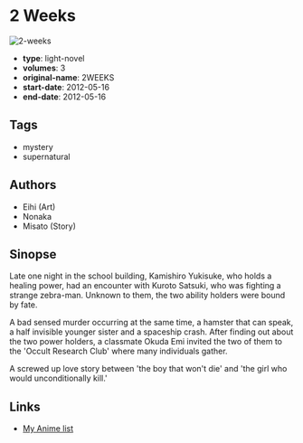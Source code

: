 # 2 Weeks

![2-weeks](https://cdn.myanimelist.net/images/manga/1/161257.jpg)

-   **type**: light-novel
-   **volumes**: 3
-   **original-name**: 2WEEKS
-   **start-date**: 2012-05-16
-   **end-date**: 2012-05-16

## Tags

-   mystery
-   supernatural

## Authors

-   Eihi (Art)
-   Nonaka
-   Misato (Story)

## Sinopse

Late one night in the school building, Kamishiro Yukisuke, who holds a healing power, had an encounter with Kuroto Satsuki, who was fighting a strange zebra-man. Unknown to them, the two ability holders were bound by fate.

A bad sensed murder occurring at the same time, a hamster that can speak, a half invisible younger sister and a spaceship crash. After finding out about the two power holders, a classmate Okuda Emi invited the two of them to the 'Occult Research Club' where many individuals gather.

A screwed up love story between 'the boy that won't die' and 'the girl who would unconditionally kill.'

## Links

-   [My Anime list](https://myanimelist.net/manga/91680/2_Weeks)
